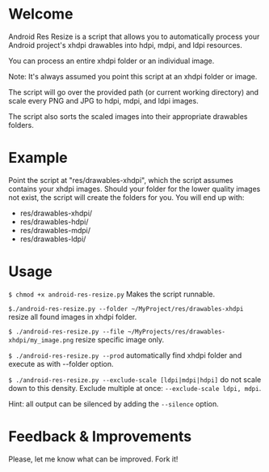 Welcome
====
Android Res Resize is a script that allows you to automatically process
your Android project's xhdpi drawables into hdpi, mdpi, and ldpi resources.

You can process an entire xhdpi folder or an individual image.

Note: It's always assumed you point this script at an xhdpi folder or image.

The script will go over the provided path (or current working directory)
and scale every PNG and JPG to hdpi, mdpi, and ldpi images.

The script also sorts the scaled images into their appropriate drawables
folders.

Example
====
Point the script at "res/drawables-xhdpi", which the script assumes contains
your xhdpi images.
Should your folder for the lower quality images not exist, the script
will create the folders for you. You will end up with:

* res/drawables-xhdpi/
* res/drawables-hdpi/
* res/drawables-mdpi/
* res/drawables-ldpi/

Usage
====

`$ chmod +x android-res-resize.py` Makes the script runnable.

`$./android-res-resize.py --folder ~/MyProject/res/drawables-xhdpi` resize all
found images in xhdpi folder.

`$ ./android-res-resize.py --file ~/MyProjects/res/drawables-xhdpi/my_image.png`
resize specific image only.

`$ ./android-res-resize.py --prod` automatically find xhdpi folder and execute
as with --folder option.

`$ ./android-res-resize.py --exclude-scale [ldpi|mdpi|hdpi]` do not scale down to this density. Exclude multiple at once: `--exclude-scale ldpi, mdpi`.

Hint: all output can be silenced by adding the `--silence` option.

Feedback & Improvements
====
Please, let me know what can be improved. Fork it!
